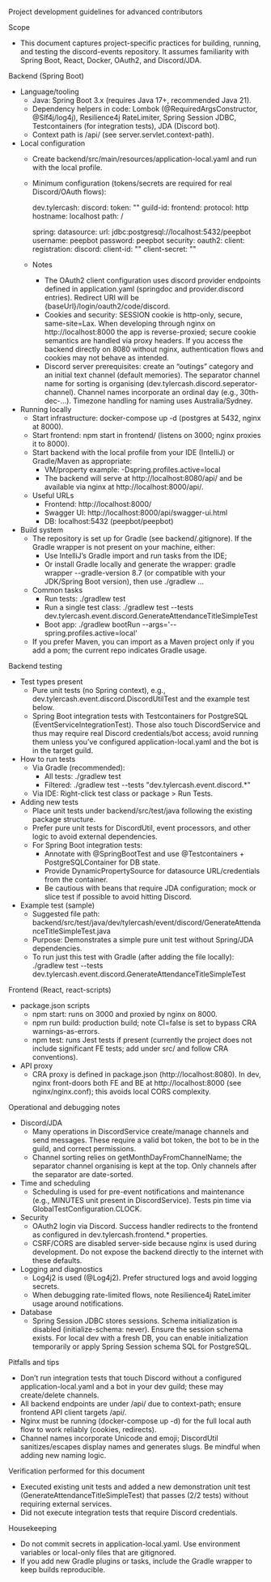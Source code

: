 Project development guidelines for advanced contributors

Scope
- This document captures project-specific practices for building, running, and testing the discord-events repository. It assumes familiarity with Spring Boot, React, Docker, OAuth2, and Discord/JDA.

Backend (Spring Boot)
- Language/tooling
  - Java: Spring Boot 3.x (requires Java 17+, recommended Java 21).
  - Dependency helpers in code: Lombok (@RequiredArgsConstructor, @Slf4j/log4j), Resilience4j RateLimiter, Spring Session JDBC, Testcontainers (for integration tests), JDA (Discord bot).
  - Context path is /api/ (see server.servlet.context-path).
- Local configuration
  - Create backend/src/main/resources/application-local.yaml and run with the local profile.
  - Minimum configuration (tokens/secrets are required for real Discord/OAuth flows):
    
    dev.tylercash:
      discord:
        token: "<bot token>"
        guild-id: <numeric guild id>
      frontend:
        protocol: http
        hostname: localhost
        path: /
    
    spring:
      datasource:
        url: jdbc:postgresql://localhost:5432/peepbot
        username: peepbot
        password: peepbot
      security:
        oauth2:
          client:
            registration:
              discord:
                client-id: "<discord app client id>"
                client-secret: "<discord app client secret>"
  - Notes
    - The OAuth2 client configuration uses discord provider endpoints defined in application.yaml (springdoc and provider.discord entries). Redirect URI will be {baseUrl}/login/oauth2/code/discord.
    - Cookies and security: SESSION cookie is http-only, secure, same-site=Lax. When developing through nginx on http://localhost:8000 the app is reverse-proxied; secure cookie semantics are handled via proxy headers. If you access the backend directly on 8080 without nginx, authentication flows and cookies may not behave as intended.
    - Discord server prerequisites: create an “outings” category and an initial text channel (default memories). The separator channel name for sorting is organising (dev.tylercash.discord.seperator-channel). Channel names incorporate an ordinal day (e.g., 30th-dec-...). Timezone handling for naming uses Australia/Sydney.
- Running locally
  - Start infrastructure: docker-compose up -d (postgres at 5432, nginx at 8000).
  - Start frontend: npm start in frontend/ (listens on 3000; nginx proxies it to 8000).
  - Start backend with the local profile from your IDE (IntelliJ) or Gradle/Maven as appropriate:
    - VM/property example: -Dspring.profiles.active=local
    - The backend will serve at http://localhost:8080/api/ and be available via nginx at http://localhost:8000/api/.
  - Useful URLs
    - Frontend: http://localhost:8000/
    - Swagger UI: http://localhost:8000/api/swagger-ui.html
    - DB: localhost:5432 (peepbot/peepbot)
- Build system
  - The repository is set up for Gradle (see backend/.gitignore). If the Gradle wrapper is not present on your machine, either:
    - Use IntelliJ’s Gradle import and run tasks from the IDE;
    - Or install Gradle locally and generate the wrapper: gradle wrapper --gradle-version 8.7 (or compatible with your JDK/Spring Boot version), then use ./gradlew ...
  - Common tasks
    - Run tests: ./gradlew test
    - Run a single test class: ./gradlew test --tests dev.tylercash.event.discord.GenerateAttendanceTitleSimpleTest
    - Boot app: ./gradlew bootRun --args='--spring.profiles.active=local'
  - If you prefer Maven, you can import as a Maven project only if you add a pom; the current repo indicates Gradle usage.

Backend testing
- Test types present
  - Pure unit tests (no Spring context), e.g., dev.tylercash.event.discord.DiscordUtilTest and the example test below.
  - Spring Boot integration tests with Testcontainers for PostgreSQL (EventServiceIntegrationTest). Those also touch DiscordService and thus may require real Discord credentials/bot access; avoid running them unless you’ve configured application-local.yaml and the bot is in the target guild.
- How to run tests
  - Via Gradle (recommended):
    - All tests: ./gradlew test
    - Filtered: ./gradlew test --tests "dev.tylercash.event.discord.*"
  - Via IDE: Right-click test class or package > Run Tests.
- Adding new tests
  - Place unit tests under backend/src/test/java following the existing package structure.
  - Prefer pure unit tests for DiscordUtil, event processors, and other logic to avoid external dependencies.
  - For Spring Boot integration tests:
    - Annotate with @SpringBootTest and use @Testcontainers + PostgreSQLContainer for DB state.
    - Provide DynamicPropertySource for datasource URL/credentials from the container.
    - Be cautious with beans that require JDA configuration; mock or slice test if possible to avoid hitting Discord.
- Example test (sample)
  - Suggested file path: backend/src/test/java/dev/tylercash/event/discord/GenerateAttendanceTitleSimpleTest.java
  - Purpose: Demonstrates a simple pure unit test without Spring/JDA dependencies.
  - To run just this test with Gradle (after adding the file locally):
    ./gradlew test --tests dev.tylercash.event.discord.GenerateAttendanceTitleSimpleTest

Frontend (React, react-scripts)
- package.json scripts
  - npm start: runs on 3000 and proxied by nginx on 8000.
  - npm run build: production build; note CI=false is set to bypass CRA warnings-as-errors.
  - npm test: runs Jest tests if present (currently the project does not include significant FE tests; add under src/ and follow CRA conventions).
- API proxy
  - CRA proxy is defined in package.json (http://localhost:8080). In dev, nginx front-doors both FE and BE at http://localhost:8000 (see nginx/nginx.conf); this avoids local CORS complexity.

Operational and debugging notes
- Discord/JDA
  - Many operations in DiscordService create/manage channels and send messages. These require a valid bot token, the bot to be in the guild, and correct permissions.
  - Channel sorting relies on getMonthDayFromChannelName; the separator channel organising is kept at the top. Only channels after the separator are date-sorted.
- Time and scheduling
  - Scheduling is used for pre-event notifications and maintenance (e.g., MINUTES unit present in DiscordService). Tests pin time via GlobalTestConfiguration.CLOCK.
- Security
  - OAuth2 login via Discord. Success handler redirects to the frontend as configured in dev.tylercash.frontend.* properties.
  - CSRF/CORS are disabled server-side because nginx is used during development. Do not expose the backend directly to the internet with these defaults.
- Logging and diagnostics
  - Log4j2 is used (@Log4j2). Prefer structured logs and avoid logging secrets.
  - When debugging rate-limited flows, note Resilience4j RateLimiter usage around notifications.
- Database
  - Spring Session JDBC stores sessions. Schema initialization is disabled (initialize-schema: never). Ensure the session schema exists. For local dev with a fresh DB, you can enable initialization temporarily or apply Spring Session schema SQL for PostgreSQL.

Pitfalls and tips
- Don’t run integration tests that touch Discord without a configured application-local.yaml and a bot in your dev guild; these may create/delete channels.
- All backend endpoints are under /api/ due to context-path; ensure frontend API client targets /api/.
- Nginx must be running (docker-compose up -d) for the full local auth flow to work reliably (cookies, redirects).
- Channel names incorporate Unicode and emoji; DiscordUtil sanitizes/escapes display names and generates slugs. Be mindful when adding new naming logic.

Verification performed for this document
- Executed existing unit tests and added a new demonstration unit test (GenerateAttendanceTitleSimpleTest) that passes (2/2 tests) without requiring external services.
- Did not execute integration tests that require Discord credentials.

Housekeeping
- Do not commit secrets in application-local.yaml. Use environment variables or local-only files that are gitignored.
- If you add new Gradle plugins or tasks, include the Gradle wrapper to keep builds reproducible.

